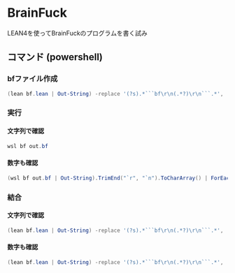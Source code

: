 # BrainFuck

LEAN4を使ってBrainFuckのプログラムを書く試み

## コマンド (powershell)

### bfファイル作成
```powershell
(lean bf.lean | Out-String) -replace '(?s).*```bf\r\n(.*?)\r\n```.*', '$1' > out.bf
```
### 実行
#### 文字列で確認
```powershell
wsl bf out.bf
```
#### 数字も確認
```powershell
(wsl bf out.bf | Out-String).TrimEnd("`r", "`n").ToCharArray() | ForEach-Object { "$([int]$_) $_" }$_" }
```

### 結合
#### 文字列で確認
```powershell
(lean bf.lean | Out-String) -replace '(?s).*```bf\r\n(.*?)\r\n```.*', '$1' > out.bf; wsl bf out.bf
```
#### 数字も確認
```powershell
(lean bf.lean | Out-String) -replace '(?s).*```bf\r\n(.*?)\r\n```.*', '$1' > out.bf; (wsl bf out.bf | Out-String).TrimEnd("`r", "`n").ToCharArray() | ForEach-Object { "$([int]$_) $_" }
```